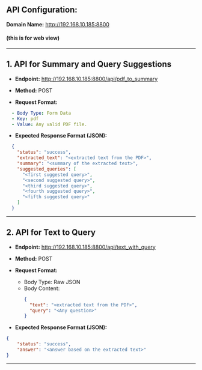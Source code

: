 ## API Configuration:

**Domain Name:** http://192.168.10.185:8800 

#### (this is for web view)
---

## 1. API for Summary and Query Suggestions

- **Endpoint:**
  http://192.168.10.185:8800/api/pdf_to_summary

- **Method:**
  POST

- **Request Format:**
```yml
  - Body Type: Form Data
  - Key: pdf
  - Value: Any valid PDF file.
```
- **Expected Response Format (JSON):**
```json
  {
    "status": "success",
    "extracted_text": "<extracted text from the PDF>",
    "summary": "<summary of the extracted text>",
    "suggested_queries": [
      "<first suggested query>",
      "<second suggested query>",
      "<third suggested query>",
      "<fourth suggested query>",
      "<fifth suggested query>"
    ]
  }
  ```

---

## 2. API for Text to Query

- **Endpoint:**
  http://192.168.10.185:8800/api/text_with_query

- **Method:**
  POST

- **Request Format:**
  - Body Type: Raw JSON
  - Body Content:
    ```json
    {
      "text": "<extracted text from the PDF>",
      "query": "<Any question>"
    }
    ```

- **Expected Response Format (JSON):**
```json
{
    "status": "success",
    "answer": "<answer based on the extracted text>"
}
  ```

---
